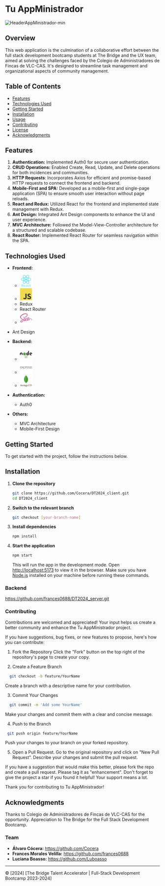 # Tu AppMinistrador

![HeaderAppMinistrador-min](https://github.com/Cocera/Tu_AppMinistrador_client/assets/69759992/3776b082-adad-4393-be2c-7e87cfe6b4b7)

## Overview

This web application is the culmination of a collaborative effort between the full stack development bootcamp students at The Bridge and the UX team, aimed at solving the challenges faced by the Colegio de Administradores de Fincas de VLC-CAS. It's designed to streamline task management and organizational aspects of community management.

## Table of Contents

- [Features](#features)
- [Technologies Used](#technologies-used)
- [Getting Started](#getting-started)
- [Installation](#installation)
- [Usage](#usage)
- [Contributing](#contributing)
- [License](#license)
- [Acknowledgments](#acknowledgments)


## Features

1. **Authentication:** Implemented Auth0 for secure user authentication.
2. **CRUD Operations:** Enabled Create, Read, Update, and Delete operations for both incidences and communities.
3. **HTTP Requests**: Incorporates Axios for efficient and promise-based HTTP requests to connect the frontend and backend.
4. **Mobile-First and SPA:** Developed as a mobile-first and single-page application (SPA) to ensure smooth user interaction without page reloads.
5. **React and Redux:** Utilized React for the frontend and implemented state management with Redux.
6. **Ant Design:** Integrated Ant Design components to enhance the UI and user experience.
7. **MVC Architecture:** Followed the Model-View-Controller architecture for a structured and scalable codebase.
8. **React Router:** Implemented React Router for seamless navigation within the SPA.

## Technologies Used

- **Frontend:**
  - <a href="https://reactjs.org/" target="_blank" rel="noreferrer"> <img src="https://raw.githubusercontent.com/devicons/devicon/master/icons/react/react-original-wordmark.svg" alt="react" width="40" height="40"/> </a>
  - <a href="https://developer.mozilla.org/en-US/docs/Web/JavaScript" target="_blank" rel="noreferrer"> <img src="https://raw.githubusercontent.com/devicons/devicon/master/icons/javascript/javascript-original.svg" alt="javascript" width="40" height="40"/> </a>
  - Redux
  - React Router
  - <a href="https://sass-lang.com" target="_blank" rel="noreferrer"> <img src="https://raw.githubusercontent.com/devicons/devicon/master/icons/sass/sass-original.svg" alt="sass" width="40" height="40"/> </a>
 - Ant Design
  

- **Backend:**
  - <a href="https://nodejs.org" target="_blank" rel="noreferrer"> <img src="https://raw.githubusercontent.com/devicons/devicon/master/icons/nodejs/nodejs-original-wordmark.svg" alt="nodejs" width="40" height="40"/> </a>
  - <a href="https://expressjs.com" target="_blank" rel="noreferrer"> <img src="https://raw.githubusercontent.com/devicons/devicon/master/icons/express/express-original-wordmark.svg" alt="express" width="40" height="40"/> </a>
  - <a href="https://www.mongodb.com/" target="_blank" rel="noreferrer"> <img src="https://raw.githubusercontent.com/devicons/devicon/master/icons/mongodb/mongodb-original-wordmark.svg" alt="mongodb" width="40" height="40"/> </a>
  
  

- **Authentication:**
  - Auth0 <a href= "https://auth0.com/"> </a>

- **Others:**
  - MVC Architecture
  - Mobile-First Design

## Getting Started

To get started with the project, follow the instructions below.

## Installation

1. **Clone the repository**
   ```bash
   git clone https://github.com/Cocera/DT2024_client.git
   cd DT2024_client
   ```
2. **Switch to the relevant branch**
   ```bash
   git checkout [your-branch-name]
   ```
3. **Install dependencies**
   ```bash
   npm install
   ```
4. **Start the application**
   ```bash
   npm start
   ```
   This will run the app in the development mode. Open [http://localhost:5173](http://localhost:5173) to view it in the browser.
Make sure you have [Node.js](https://nodejs.org/) installed on your machine before running these commands.

### Backend
https://github.com/frances0688/DT2024_server.git

### Contributing
Contributions are welcomed and appreciated! Your input helps us create a better community and enhance the Tu AppMinistrador project.

If you have suggestions, bug fixes, or new features to propose, here's how you can contribute:

1. Fork the Repository
Click the "Fork" button on the top right of the repository's page to create your copy.

2. Create a Feature Branch
 ```bash
   git checkout -b feature/YourName
   ```
Create a branch with a descriptive name for your contribution.

3. Commit Your Changes
 ```bash
   git commit -m 'Add some YourName'
   ```
Make your changes and commit them with a clear and concise message.

4. Push to the Branch

 ```bash
  git push origin feature/YourName
   ```
Push your changes to your branch on your forked repository.

5. Open a Pull Request.
Go to the original repository and click on "New Pull Request". Describe your changes and submit the pull request.

If you have a suggestion that would make this better, please fork the repo and create a pull request. Please tag it as "enhancement". Don't forget to give the project a star if you found it helpful! Your support means a lot.

Thank you for contributing to Tu AppMinistrador!
## Acknowledgments
Thanks to Colegio de Administradores de Fincas de VLC-CAS for the opportunity.
Appreciation to The Bridge for the Full Stack Development Bootcamp.

### Team

- **Álvaro Cócera:** https://github.com/Cocera
- **Frances Morales Velilla:** https://github.com/frances0688
- **Luciana Boasso:** https://github.com/Luboasso
---
© [2024] [The Bridge Talent Accelerator | Full-Stack Development Bootcamp 2023-2024]
